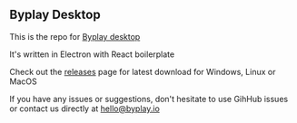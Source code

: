 Byplay Desktop
-----------

This is the repo for [Byplay desktop](https://byplay.io/docs/desktop)

It's written in Electron with React boilerplate

Check out the [releases](https://github.com/byplay-io/byplay-desktop/releases) page for latest download for Windows, Linux or MacOS

If you have any issues or suggestions, don't hesitate to use GihHub issues
or contact us directly at [hello@byplay.io](mailto:hello@byplay.io)

